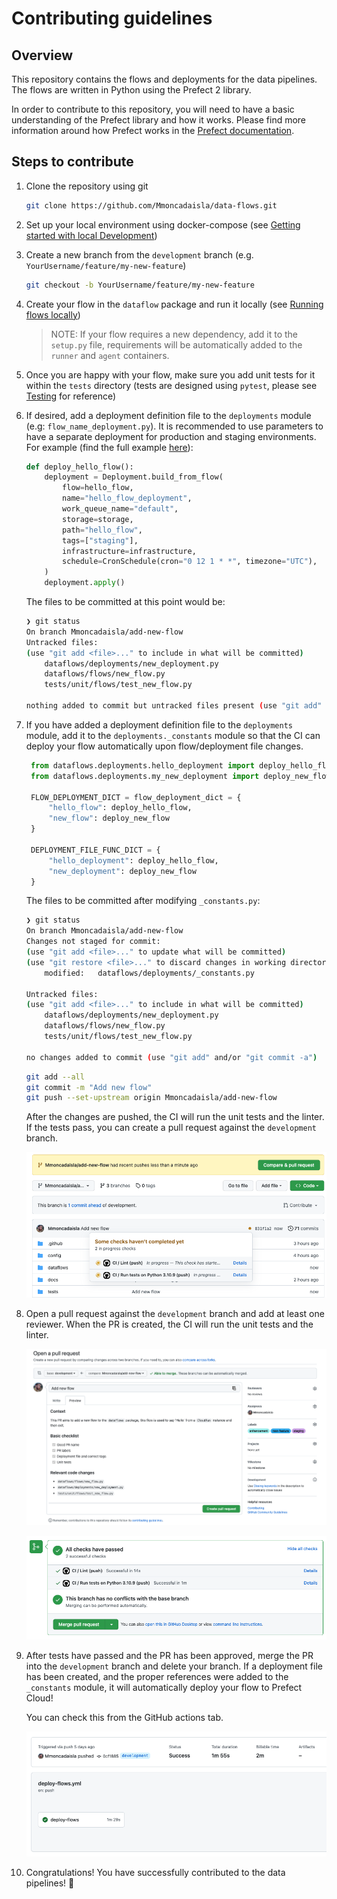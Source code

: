 # Contributing guidelines

## Overview

This repository contains the flows and deployments for the data pipelines. The flows are written in Python using the Prefect 2 library.

In order to contribute to this repository, you will need to have a basic understanding of the Prefect library and how it works. Please find more information around how Prefect works in the [Prefect documentation](https://docs.prefect.io/).

## Steps to contribute

1. Clone the repository using git

    ```bash
    git clone https://github.com/Mmoncadaisla/data-flows.git
    ```

2. Set up your local environment using docker-compose (see [Getting started with local Development](LOCAL_DEVELOPMENT.md#getting-started))

3. Create a new branch from the `development` branch (e.g. `YourUsername/feature/my-new-feature`)

    ```bash
    git checkout -b YourUsername/feature/my-new-feature
    ```

4. Create your flow in the `dataflow` package and run it locally (see [Running flows locally](LOCAL_DEVELOPMENT.md#running-flows-locally-with-the-prefect-cli))

    >NOTE: If your flow requires a new dependency, add it to the `setup.py` file, requirements will be automatically added to the `runner` and `agent` containers.

5. Once you are happy with your flow, make sure you add unit tests for it within the `tests` directory (tests are designed using `pytest`, please see [Testing](../tests/README.md) for reference)

6. If desired, add a deployment definition file to the `deployments` module (e.g: `flow_name_deployment.py`). It is recommended to use parameters to have a separate deployment for production and staging environments. For example (find the full example [here](../dataflows/deployments/hello_deployment.py)):

    ```python
    def deploy_hello_flow():
        deployment = Deployment.build_from_flow(
            flow=hello_flow,
            name="hello_flow_deployment",
            work_queue_name="default",
            storage=storage,
            path="hello_flow",
            tags=["staging"],
            infrastructure=infrastructure,
            schedule=CronSchedule(cron="0 12 1 * *", timezone="UTC"),
        )
        deployment.apply()
    ```

    The files to be committed at this point would be:

    ```bash
    ❯ git status
    On branch Mmoncadaisla/add-new-flow
    Untracked files:
    (use "git add <file>..." to include in what will be committed)
        dataflows/deployments/new_deployment.py
        dataflows/flows/new_flow.py
        tests/unit/flows/test_new_flow.py

    nothing added to commit but untracked files present (use "git add" to track)
    ```

7. If you have added a deployment definition file to the `deployments` module, add it to the `deployments._constants` module so that the CI can deploy your flow automatically upon flow/deployment file changes.

   ```python
    from dataflows.deployments.hello_deployment import deploy_hello_flow
    from dataflows.deployments.my_new_deployment import deploy_new_flow

    FLOW_DEPLOYMENT_DICT = flow_deployment_dict = {
        "hello_flow": deploy_hello_flow,
        "new_flow": deploy_new_flow
    }

    DEPLOYMENT_FILE_FUNC_DICT = {
        "hello_deployment": deploy_hello_flow,
        "new_deployment": deploy_new_flow
    }
   ```

    The files to be committed after modifying `_constants.py`:

    ```bash
    ❯ git status
    On branch Mmoncadaisla/add-new-flow
    Changes not staged for commit:
    (use "git add <file>..." to update what will be committed)
    (use "git restore <file>..." to discard changes in working directory)
        modified:   dataflows/deployments/_constants.py

    Untracked files:
    (use "git add <file>..." to include in what will be committed)
        dataflows/deployments/new_deployment.py
        dataflows/flows/new_flow.py
        tests/unit/flows/test_new_flow.py

    no changes added to commit (use "git add" and/or "git commit -a")
    ```

    ```bash
    git add --all
    git commit -m "Add new flow"
    git push --set-upstream origin Mmoncadaisla/add-new-flow
    ```

    After the changes are pushed, the CI will run the unit tests and the linter. If the tests pass, you can create a pull request against the `development` branch.

    ![CI](/docs/img/CI_push.png)

8. Open a pull request against the `development` branch and add at least one reviewer. When the PR is created, the CI will run the unit tests and the linter.

    ![PR](/docs/img/PR_staging.png)

    ![PR_checks](/docs/img/pr_checks.png)

9. After tests have passed and the PR has been approved, merge the PR into the `development` branch and delete your branch. If a deployment file has been created, and the proper references were added to the `_constants` module, it will automatically deploy your flow to Prefect Cloud!

    You can check this from the GitHub actions tab.

    ![Deployment](/docs/img/flow_deployment.png)

10. Congratulations! You have successfully contributed to the data pipelines! 🚀
